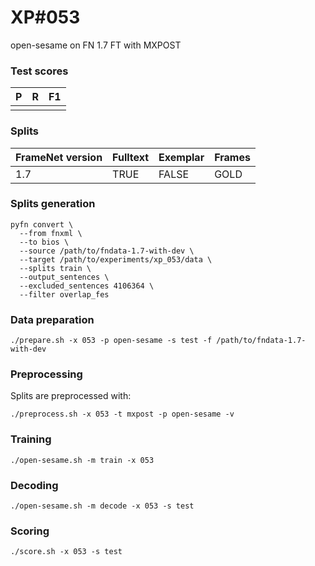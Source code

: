 # XP\#053

open-sesame on FN 1.7 FT with MXPOST

### Test scores
| P| R | F1 |
| --- | --- | --- |
|  |  |  |

### Splits
| FrameNet version | Fulltext | Exemplar | Frames
| --- | --- | --- | --- |
| 1.7 | TRUE | FALSE | GOLD |

### Splits generation
```
pyfn convert \
  --from fnxml \
  --to bios \
  --source /path/to/fndata-1.7-with-dev \
  --target /path/to/experiments/xp_053/data \
  --splits train \
  --output_sentences \
  --excluded_sentences 4106364 \
  --filter overlap_fes
```

### Data preparation
```
./prepare.sh -x 053 -p open-sesame -s test -f /path/to/fndata-1.7-with-dev
```

### Preprocessing
Splits are preprocessed with:
```
./preprocess.sh -x 053 -t mxpost -p open-sesame -v
```

### Training
```
./open-sesame.sh -m train -x 053
```

### Decoding
```
./open-sesame.sh -m decode -x 053 -s test
```

### Scoring
```
./score.sh -x 053 -s test
```
